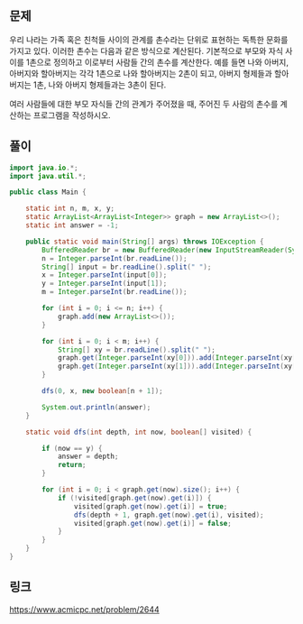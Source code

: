 ## 문제
우리 나라는 가족 혹은 친척들 사이의 관계를 촌수라는 단위로 표현하는 독특한 문화를 가지고 있다. 이러한 촌수는 다음과 같은 방식으로 계산된다. 기본적으로 부모와 자식 사이를 1촌으로 정의하고 이로부터 사람들 간의 촌수를 계산한다. 예를 들면 나와 아버지, 아버지와 할아버지는 각각 1촌으로 나와 할아버지는 2촌이 되고, 아버지 형제들과 할아버지는 1촌, 나와 아버지 형제들과는 3촌이 된다.

여러 사람들에 대한 부모 자식들 간의 관계가 주어졌을 때, 주어진 두 사람의 촌수를 계산하는 프로그램을 작성하시오.

## 풀이
```java
import java.io.*;
import java.util.*;

public class Main {

    static int n, m, x, y;
    static ArrayList<ArrayList<Integer>> graph = new ArrayList<>();
    static int answer = -1;

    public static void main(String[] args) throws IOException {
        BufferedReader br = new BufferedReader(new InputStreamReader(System.in));
        n = Integer.parseInt(br.readLine());
        String[] input = br.readLine().split(" ");
        x = Integer.parseInt(input[0]);
        y = Integer.parseInt(input[1]);
        m = Integer.parseInt(br.readLine());

        for (int i = 0; i <= n; i++) {
            graph.add(new ArrayList<>());
        }

        for (int i = 0; i < m; i++) {
            String[] xy = br.readLine().split(" ");
            graph.get(Integer.parseInt(xy[0])).add(Integer.parseInt(xy[1]));
            graph.get(Integer.parseInt(xy[1])).add(Integer.parseInt(xy[0]));
        }

        dfs(0, x, new boolean[n + 1]);

        System.out.println(answer);
    }

    static void dfs(int depth, int now, boolean[] visited) {

        if (now == y) {
            answer = depth;
            return;
        }

        for (int i = 0; i < graph.get(now).size(); i++) {
            if (!visited[graph.get(now).get(i)]) {
                visited[graph.get(now).get(i)] = true;
                dfs(depth + 1, graph.get(now).get(i), visited);
                visited[graph.get(now).get(i)] = false;
            }
        }
    }
}

```

## 링크
https://www.acmicpc.net/problem/2644

